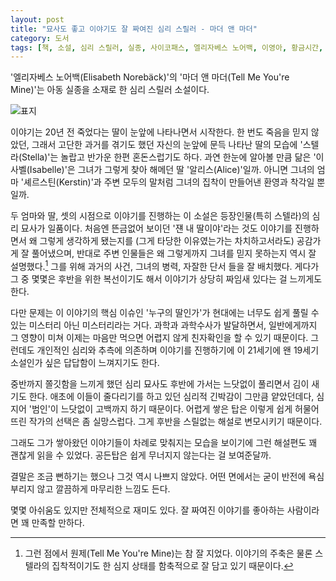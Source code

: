 ```yaml
---
layout: post
title: "묘사도 좋고 이야기도 잘 짜여진 심리 스릴러 - 마더 앤 마더"
category: 도서
tags: [책, 소설, 심리 스릴러, 실종, 사이코패스, 엘리자베스 노어백, 이영아, 황금시간, 서평]
---
```


'엘리자베스 노어백(Elisabeth Norebäck)'의
'마더 앤 마더(Tell Me You're Mine)'는
아동 실종을 소재로 한 심리 스릴러 소설이다.

![표지](https://lh3.googleusercontent.com/5TDBrbhStTnYLH2-WdxIDrMOjR0NdwxemO5Mb-p-Dq1J9tlw0fXD_58nUlG3lvrnD5Iv4QAqerJ99Q=s480)

이야기는 20년 전 죽었다는 딸이 눈앞에 나타나면서 시작한다.
한 번도 죽음을 믿지 않았던,
그래서 고단한 과거를 겪기도 했던 자신의 눈앞에 문득 나타난 딸의 모습에
'스텔라(Stella)'는 놀랍고 반가운 한편 혼돈스럽기도 하다.
과연 한눈에 알아볼 만큼 닮은 '이사벨(Isabelle)'은
그녀가 그렇게 찾아 해메던 딸 '알리스(Alice)'일까.
아니면 그녀의 엄마 '셰르스틴(Kerstin)'과 주변 모두의 말처럼
그녀의 집착이 만들어낸 환영과 착각일 뿐일까.

두 엄마와 딸, 셋의 시점으로 이야기를 진행하는 이 소설은
등장인물(특히 스텔라)의 심리 묘사가 일품이다.
처음엔 뜬금없어 보이던 '쟨 내 딸이야'라는 것도
이야기를 진행하면서 왜 그렇게 생각하게 됐는지를
(그게 타당한 이유였는가는 차치하고서라도) 공감가게 잘 풀어냈으며,
반대로 주변 인물들은 왜 그렇게까지 그녀를 믿지 못하는지 역시 잘 설명했다.[^1]
그를 위해 과거의 사건, 그녀의 병력, 자잘한 단서 들을 잘 배치했다.
게다가 그 중 몇몇은 후반을 위한 복선이기도 해서
이야기가 상당히 짜임새 있다는 걸 느끼게도 한다.

[^1]: 그런 점에서 원제(Tell Me You're Mine)는 참 잘 지었다. 이야기의 주축은 물론 스텔라의 집착적이기도 한 심지 상태를 함축적으로 잘 담고 있기 때문이다.

다만 문제는 이 이야기의 핵심 이슈인 '누구의 딸인가'가
현대에는 너무도 쉽게 풀릴 수 있는
미스터리 아닌 미스터리라는 거다.
과학과 과학수사가 발달하면서, 일반에게까지 그 영향이 미쳐
이제는 마음만 먹으면 어렵지 않게 친자확인을 할 수 있기 때문이다.
그런데도 개인적인 심리와 추측에 의존하며 이야기를 진행하기에
이 21세기에 왠 19세기 소설인가 싶은 답답함이 느껴지기도 한다.

중반까지 쫄깃함을 느끼게 했던 심리 묘사도
후반에 가서는 느닷없이 풀리면서 김이 새기도 한다.
애초에 이들이 줄다리기를 하고 있던 심리적 긴박감이 그만큼 얕았던데다,
심지어 '범인'이 느닷없이 고백까지 하기 때문이다.
어렵게 쌓은 탑은 이렇게 쉽게 허물어뜨린 작가의 선택은 좀 실망스럽다.
그게 후반을 스릴없는 해설로 변모시키기 때문이다.

그래도 그가 쌓아왔던 이야기들이 차례로 맞춰지는 모습을 보이기에
그런 해설편도 꽤 괜찮게 읽을 수 있었다.
공든탑은 쉽게 무너지지 않는다는 걸 보여준달까.

결말은 조금 뻔하기는 했으나 그것 역시 나쁘지 않았다.
어떤 면에서는 굳이 반전에 욕심 부리지 않고 깔끔하게 마무리한 느낌도 든다.

몇몇 아쉬움도 있지만 전체적으로 재미도 있다.
잘 짜여진 이야기를 좋아하는 사람이라면 꽤 만족할 만하다.
